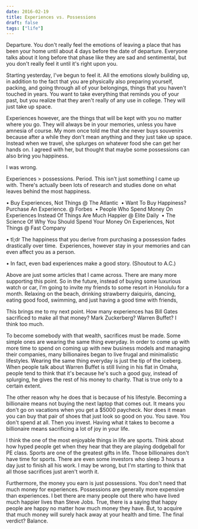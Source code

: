 ```yaml
---
date: 2016-02-19
title: Experiences vs. Possessions
draft: false
tags: ["life"]
---
```

Departure.
You don't really feel the emotions of leaving a place that has been your home until about 4 days before the date of departure. Everyone talks about it long before that phase like they are sad and sentimental, but you don't really feel it until it's right upon you.

Starting yesterday, I've begun to feel it. All the emotions slowly building up, in addition to the fact that you are physically also preparing yourself, packing, and going through all of your belongings, things that you haven't touched in years. You want to take everything that reminds you of your past, but you realize that they aren't really of any use in college. They will just take up space.

Experiences however, are the things that will be kept with you no matter where you go. They will always be in your memories, unless you have amnesia of course. My mom once told me that she never buys souvenirs because after a while they don't mean anything and they just take up space. Instead when we travel, she splurges on whatever food she can get her hands on. I agreed with her, but thought that maybe some possessions can also bring you happiness.

I was wrong.

Experiences > possessions. Period. This isn't just something I came up with. There's actually been lots of research and studies done on what leaves behind the most happiness.

• Buy Experiences, Not Things @ The Atlantic
 • Want To Buy Happiness? Purchase An Experience. @ Forbes 
• People Who Spend Money On Experiences Instead Of Things Are Much Happier @ Elite Daily 
• The Science Of Why You Should Spend Your Money On Experiences, Not Things @ Fast Company

• tl;dr The happiness that you derive from purchasing a possession fades drastically over time.  Experiences, however stay in your memories and can even affect you as a person. 

• In fact, even bad experiences make a good story. (Shoutout to A.C.)

Above are just some articles that I came across. There are many more supporting this point. So in the future, instead of buying some luxurious watch or car, I'm going to invite my friends to some resort in Honolulu for a month. Relaxing on the beach, drinking strawberry daiquiris, dancing, eating good food, swimming, and just having a good time with friends,

This brings me to my next point. How many experiences has Bill Gates sacrificed to make all that money? Mark Zuckerberg? Warren Buffet? I think too much.

To become somebody with that wealth, sacrifices must be made. Some simple ones are wearing the same thing everyday. In order to come up with more time to spend on coming up with new business models and managing their companies, many billionaires began to live frugal and minimalistic lifestyles. Wearing the same thing everyday is just the tip of the iceberg. When people talk about Warren Buffet is still living in his flat in Omaha, people tend to think that it's because he's such a good guy, instead of splurging, he gives the rest of his money to charity. That is true only to a certain extent.

The other reason why he does that is because of his lifestyle. Becoming a billionaire means not buying the next laptop that comes out. It means you don't go on vacations when you get a $5000 paycheck. Nor does it mean you can buy that pair of shoes that just look so good on you. You save. You don't spend at all. Then you invest. Having what it takes to become a billionaire means sacrificing a lot of joy in your life.

I think the one of the most enjoyable things in life are sports. Think about how hyped people get when they hear that they are playing dodgeball for PE class. Sports are one of the greatest gifts in life. Those billionaires don't have time for sports. There are even some investors who sleep 3 hours a day just to finish all his work. I may be wrong, but I'm starting to think that all those sacrifices just aren't worth it.

Furthermore, the money you earn is just possessions. You don't need that much money for experiences. Possessions are generally more expensive than experiences. I bet there are many people out there who have lived much happier lives than Steve Jobs. True, there is a saying that happy people are happy no matter how much money they have. But, to acquire that much money will surely hack away at your health and time. The final verdict? Balance.
